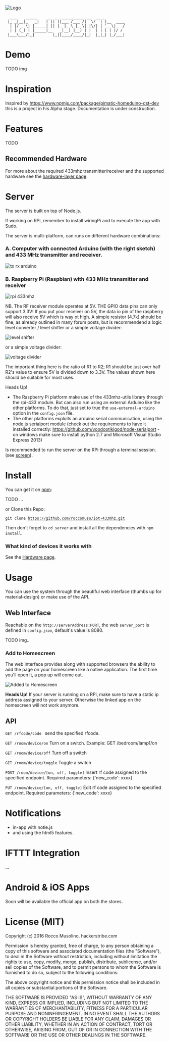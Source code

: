 
![Logo](https://github.com/roccomuso/iot-433mhz/blob/master/other/pics/logo128x128.png "Logo")

      ___    _____     _  _  __________ __  __ _
     |_ _|__|_   _|   | || ||___ /___ /|  \/  | |__  ____
      | |/ _ \| |_____| || |_ |_ \ |_ \| |\/| | '_ \|_  /
      | | (_) | |_____|__   _|__) |__) | |  | | | | |/ /
     |___\___/|_|        |_||____/____/|_|  |_|_| |_/___|



# Demo

TODO img

# Inspiration

Inspired by https://www.npmjs.com/package/pimatic-homeduino-dst-dev this is a project in his Alpha stage. Documentation is under construction.

# Features

TODO

## Recommended Hardware

For more about the required 433mhz transmitter/receiver and the supported hardware see the [hardware-layer page](https://github.com/roccomuso/iot-433mhz/tree/master/hardware-layer).

# Server

The server is built on top of Node.js.

If working on RPi, remember to install wiringPi and to execute the app with Sudo.

The server is multi-platform, can runs on different hardware combinations:

### A. Computer with connected Arduino (with the right sketch) and 433 MHz transmitter and receiver.

![tx rx arduino](https://github.com/roccomuso/iot-433mhz/blob/master/other/schemes/arduino-transmitter-and-receiver.jpg "Arduino Interface and 433mhz")

### B. Raspberry Pi (Raspbian) with 433 MHz transmitter and receiver

![rpi 433mhz](https://github.com/roccomuso/iot-433mhz/blob/master/other/schemes/raspberry-pi-rxb6-kxd10036-on-3.3v.jpg "IoT-433mhz with RPi")

NB. The RF receiver module operates at 5V. THE GPIO data pins can only support 3.3V! If you put your receiver on 5V, the data io pin of the raspberry will also receive 5V which is way ot high. A simple resistor (4.7k) should be fine, as already outlined in many forum posts, but is recommendend a logic level converter / level shifter or a simple voltage divider:

![level shifter](https://github.com/roccomuso/iot-433mhz/blob/master/other/schemes/rpi-llc-receiver.jpg "Level Shifter")

or a simple voltage divider:

![voltage divider](https://github.com/roccomuso/iot-433mhz/blob/master/other/schemes/voltage-divider.jpg "Voltage Divider")

The important thing here is the ratio of R1 to R2; R1 should be just over half R2's value to ensure 5V is divided down to 3.3V. The values shown here should be suitable for most uses.

Heads Up!

- The Raspberry Pi platform make use of the 433mhz-utils library through the rpi-433 module. But can also run using an external Arduino like the other platforms. To do that, just set to true the <code>use-external-arduino</code> option in the <code>config.json</code> file.
- The other platforms exploits an arduino serial communication, using the node.js serialport module (check out the requirements to have it installed correctly: https://github.com/voodootikigod/node-serialport - on windows make sure to install python 2.7 and Microsoft Visual Studio Express 2013)

Is recommended to run the server on the RPi through a terminal session. (see [screen](https://www.raspberrypi.org/forums/viewtopic.php?t=8099&p=101209)).

# Install

You can get it on [npm](https://www.npmjs.com/):

TODO ...

or Clone this Repo:

<code>git clone https://github.com/roccomuso/iot-433mhz.git</code>

Then don't forget to <code>cd server</code> and install all the dependencies with <code>npm install</code>.

### What kind of devices it works with

See the [Hardware page](https://github.com/roccomuso/iot-433mhz/tree/master/hardware-layer).


# Usage

You can use the system through the beautiful web interface (thumbs up for material-design) or make use of the API.

## Web Interface

Reachable on the <code>http://serverAddress:PORT</code>, the web <code>server_port</code> is defined in <code>config.json</code>, default's value is 8080.

TODO img..

### Add to Homescreen

The web interface provides along with supported browsers the ability to add the page on your homescreen like a native application. The first time you'll open it, a pop up will come out.

![Added to Homescreen](https://github.com/roccomuso/iot-433mhz/blob/master/other/pics/added-to-homescreen.jpeg "Added to Homescreen")

**Heads Up!** If your server is running on a RPi, make sure to have a static ip address assigned to your server. Otherwise the linked app on the homescreen will not work anymore.

## API


<code>GET /rfcode/code </code>
send the specified rfcode.

<code>GET /room/device/on</code>
Turn on a switch. Example: GET /bedroom/lamp1/on

<code>GET /room/device/off</code>
Turn off a switch

<code>GET /room/device/toggle</code>
Toggle a switch

<code>POST /room/device/[on, off, toggle]</code>
Insert rf code assigned to the specified endpoint.
Required parameters: {'new_code': xxxx}

<code>PUT /room/device/[on, off, toggle]</code>
Edit rf code assigned to the specified endpoint.
Required parameters: {'new_code': xxxx}


# Notifications

- in-app with notie.js
- and using the html5 features.

# IFTTT Integration

...

# Android & iOS Apps

Soon will be available the official app on both the stores.

# License (MIT)

Copyright (c) 2016 Rocco Musolino, hackerstribe.com

Permission is hereby granted, free of charge, to any person obtaining a copy of this software and associated documentation files (the "Software"), to deal in the Software without restriction, including without limitation the rights to use, copy, modify, merge, publish, distribute, sublicense, and/or sell copies of the Software, and to permit persons to whom the Software is furnished to do so, subject to the following conditions:

The above copyright notice and this permission notice shall be included in all copies or substantial portions of the Software.

THE SOFTWARE IS PROVIDED "AS IS", WITHOUT WARRANTY OF ANY KIND, EXPRESS OR IMPLIED, INCLUDING BUT NOT LIMITED TO THE WARRANTIES OF MERCHANTABILITY, FITNESS FOR A PARTICULAR PURPOSE AND NONINFRINGEMENT. IN NO EVENT SHALL THE AUTHORS OR COPYRIGHT HOLDERS BE LIABLE FOR ANY CLAIM, DAMAGES OR OTHER LIABILITY, WHETHER IN AN ACTION OF CONTRACT, TORT OR OTHERWISE, ARISING FROM, OUT OF OR IN CONNECTION WITH THE SOFTWARE OR THE USE OR OTHER DEALINGS IN THE SOFTWARE.